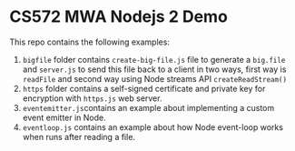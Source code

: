 # CS572 MWA Nodejs 2 Demo  
This repo contains the following examples:  
1. `bigfile` folder contains `create-big-file.js` file to generate a `big.file` and `server.js` to send this file back to a client in two ways, first way is `readFile` and second way using Node streams API `createReadStream()`
2. `https` folder contains a self-signed certificate and private key for encryption with `https.js` web server.
3. `eventemitter.js`contains an example about implementing a custom event emitter in Node.
4. `eventloop.js` contains an example about how Node event-loop works when runs after reading a file.
